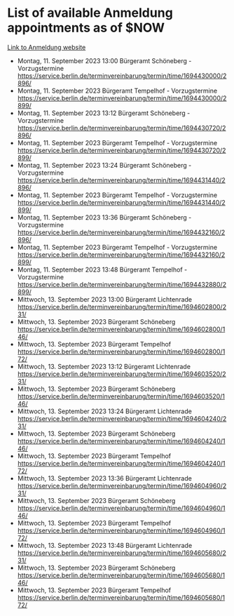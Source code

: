 # List of available Anmeldung appointments as of $NOW
[Link to Anmeldung website](https://service.berlin.de/terminvereinbarung/termin/tag.php?termin=1&anliegen[]=120686&dienstleisterlist=122210,122217,327316,122219,327312,122227,327314,122231,327346,122243,327348,122254,122252,329742,122260,329745,122262,329748,122271,327278,122273,327274,122277,327276,330436,122280,327294,122282,327290,122284,327292,122291,327270,122285,327266,122286,327264,122296,327268,150230,329760,122297,327286,122294,327284,122312,329763,122314,329775,122304,327330,122311,327334,122309,327332,317869,122281,327352,122279,329772,122283,122276,327324,122274,327326,122267,329766,122246,327318,122251,327320,122257,327322,122208,327298,122226,327300&herkunft=http%3A%2F%2Fservice.berlin.de%2Fdienstleistung%2F120686%2F)
- Montag, 11. September 2023 13:00 Bürgeramt Schöneberg - Vorzugstermine https://service.berlin.de/terminvereinbarung/termin/time/1694430000/2896/
- Montag, 11. September 2023  Bürgeramt Tempelhof - Vorzugstermine https://service.berlin.de/terminvereinbarung/termin/time/1694430000/2899/
- Montag, 11. September 2023 13:12 Bürgeramt Schöneberg - Vorzugstermine https://service.berlin.de/terminvereinbarung/termin/time/1694430720/2896/
- Montag, 11. September 2023  Bürgeramt Tempelhof - Vorzugstermine https://service.berlin.de/terminvereinbarung/termin/time/1694430720/2899/
- Montag, 11. September 2023 13:24 Bürgeramt Schöneberg - Vorzugstermine https://service.berlin.de/terminvereinbarung/termin/time/1694431440/2896/
- Montag, 11. September 2023  Bürgeramt Tempelhof - Vorzugstermine https://service.berlin.de/terminvereinbarung/termin/time/1694431440/2899/
- Montag, 11. September 2023 13:36 Bürgeramt Schöneberg - Vorzugstermine https://service.berlin.de/terminvereinbarung/termin/time/1694432160/2896/
- Montag, 11. September 2023  Bürgeramt Tempelhof - Vorzugstermine https://service.berlin.de/terminvereinbarung/termin/time/1694432160/2899/
- Montag, 11. September 2023 13:48 Bürgeramt Tempelhof - Vorzugstermine https://service.berlin.de/terminvereinbarung/termin/time/1694432880/2899/
- Mittwoch, 13. September 2023 13:00 Bürgeramt Lichtenrade https://service.berlin.de/terminvereinbarung/termin/time/1694602800/231/
- Mittwoch, 13. September 2023  Bürgeramt Schöneberg https://service.berlin.de/terminvereinbarung/termin/time/1694602800/146/
- Mittwoch, 13. September 2023  Bürgeramt Tempelhof https://service.berlin.de/terminvereinbarung/termin/time/1694602800/172/
- Mittwoch, 13. September 2023 13:12 Bürgeramt Lichtenrade https://service.berlin.de/terminvereinbarung/termin/time/1694603520/231/
- Mittwoch, 13. September 2023  Bürgeramt Schöneberg https://service.berlin.de/terminvereinbarung/termin/time/1694603520/146/
- Mittwoch, 13. September 2023 13:24 Bürgeramt Lichtenrade https://service.berlin.de/terminvereinbarung/termin/time/1694604240/231/
- Mittwoch, 13. September 2023  Bürgeramt Schöneberg https://service.berlin.de/terminvereinbarung/termin/time/1694604240/146/
- Mittwoch, 13. September 2023  Bürgeramt Tempelhof https://service.berlin.de/terminvereinbarung/termin/time/1694604240/172/
- Mittwoch, 13. September 2023 13:36 Bürgeramt Lichtenrade https://service.berlin.de/terminvereinbarung/termin/time/1694604960/231/
- Mittwoch, 13. September 2023  Bürgeramt Schöneberg https://service.berlin.de/terminvereinbarung/termin/time/1694604960/146/
- Mittwoch, 13. September 2023  Bürgeramt Tempelhof https://service.berlin.de/terminvereinbarung/termin/time/1694604960/172/
- Mittwoch, 13. September 2023 13:48 Bürgeramt Lichtenrade https://service.berlin.de/terminvereinbarung/termin/time/1694605680/231/
- Mittwoch, 13. September 2023  Bürgeramt Schöneberg https://service.berlin.de/terminvereinbarung/termin/time/1694605680/146/
- Mittwoch, 13. September 2023  Bürgeramt Tempelhof https://service.berlin.de/terminvereinbarung/termin/time/1694605680/172/
